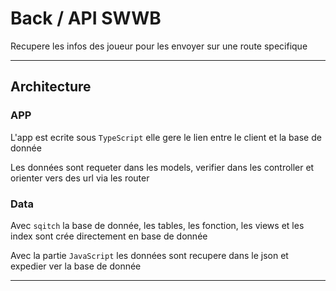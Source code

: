 # Back / API SWWB

Recupere les infos des joueur pour les envoyer sur une route specifique

---

## Architecture

### APP

L'app est ecrite sous `TypeScript` elle gere le lien entre le client et la base de donnée

Les données sont requeter dans les models, verifier dans les controller et orienter vers des url via les router

### Data

Avec `sqitch` la base de donnée, les tables, les fonction, les views et les index sont crée directement en base de donnée

Avec la partie `JavaScript` les données sont recupere dans le json et expedier ver la base de donnée

---
